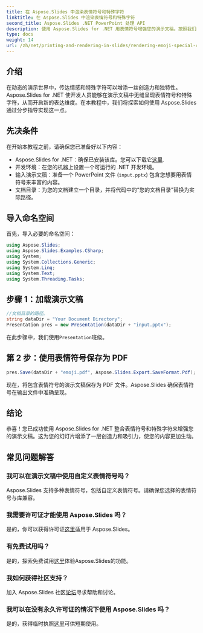 ```yaml
---
title: 在 Aspose.Slides 中渲染表情符号和特殊字符
linktitle: 在 Aspose.Slides 中渲染表情符号和特殊字符
second_title: Aspose.Slides .NET PowerPoint 处理 API
description: 使用 Aspose.Slides for .NET 用表情符号增强您的演示文稿。按照我们的分步指南，轻松添加创意元素。
type: docs
weight: 14
url: /zh/net/printing-and-rendering-in-slides/rendering-emoji-special-characters/
---
```

## 介绍
在动态的演示世界中，传达情感和特殊字符可以增添一丝创造力和独特性。Aspose.Slides for .NET 使开发人员能够在演示文稿中无缝呈现表情符号和特殊字符，从而开启新的表达维度。在本教程中，我们将探索如何使用 Aspose.Slides 通过分步指导实现这一点。
## 先决条件
在开始本教程之前，请确保您已准备好以下内容：
-  Aspose.Slides for .NET：确保已安装该库。您可以下载它[这里](https://releases.aspose.com/slides/net/).
- 开发环境：在您的机器上设置一个可运行的 .NET 开发环境。
- 输入演示文稿：准备一个 PowerPoint 文件 (`input.pptx`) 包含您想要用表情符号来丰富的内容。
- 文档目录：为您的文档建立一个目录，并将代码中的“您的文档目录”替换为实际路径。
## 导入命名空间
首先，导入必要的命名空间：
```csharp
using Aspose.Slides;
using Aspose.Slides.Examples.CSharp;
using System;
using System.Collections.Generic;
using System.Linq;
using System.Text;
using System.Threading.Tasks;
```
## 步骤 1：加载演示文稿
```csharp
//文档目录的路径。
string dataDir = "Your Document Directory";
Presentation pres = new Presentation(dataDir + "input.pptx");
```
在此步骤中，我们使用`Presentation`班级。
## 第 2 步：使用表情符号保存为 PDF
```csharp
pres.Save(dataDir + "emoji.pdf", Aspose.Slides.Export.SaveFormat.Pdf);
```
现在，将包含表情符号的演示文稿保存为 PDF 文件。Aspose.Slides 确保表情符号在输出文件中准确呈现。
## 结论
恭喜！您已成功使用 Aspose.Slides for .NET 整合表情符号和特殊字符来增强您的演示文稿。这为您的幻灯片增添了一层创造力和吸引力，使您的内容更加生动。
## 常见问题解答
### 我可以在演示文稿中使用自定义表情符号吗？
Aspose.Slides 支持多种表情符号，包括自定义表情符号。请确保您选择的表情符号与库兼容。
### 我需要许可证才能使用 Aspose.Slides 吗？
是的，你可以获得许可证[这里](https://purchase.aspose.com/buy)适用于 Aspose.Slides。
### 有免费试用吗？
是的，探索免费试用[这里](https://releases.aspose.com/)体验Aspose.Slides的功能。
### 我如何获得社区支持？
加入 Aspose.Slides 社区[论坛](https://forum.aspose.com/c/slides/11)寻求帮助和讨论。
### 我可以在没有永久许可证的情况下使用 Aspose.Slides 吗？
是的，获得临时执照[这里](https://purchase.aspose.com/temporary-license/)可供短期使用。